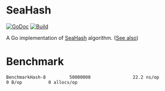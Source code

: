 # SeaHash

[![GoDoc](https://godoc.org/github.com/dim13/seahash?status.svg)](https://godoc.org/github.com/dim13/seahash)
[![Build](https://github.com/dim13/seahash/workflows/build/badge.svg)](https://github.com/dim13/seahash/actions)

A Go implementation of [SeaHash](https://github.com/ticki/tfs/tree/master/seahash) algorithm. ([See also](https://ticki.github.io/blog/seahash-explained/))

# Benchmark

	BenchmarkHash-8         50000000                22.2 ns/op             0 B/op          0 allocs/op
